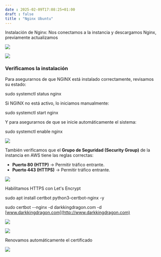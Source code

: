 ```yaml
---
date : 2025-02-09T17:08:25+01:00
draft : false
title : "Nginx Ubuntu"
---
```


Instalación de Nginx: Nos conectamos a la instancia y descargamos Nginx, previamente actualizamos

![](https://roman403.github.io/ProyectoAlpha-Final/nginxubuntu1.png)

![](https://roman403.github.io/ProyectoAlpha-Final/nginxubuntu2.png)

### **Verificamos la instalación**

Para asegurarnos de que NGINX está instalado correctamente, revisamos su estado:

sudo systemctl status nginx

Si NGINX no está activo, lo iniciamos manualmente:

sudo systemctl start nginx

Y para asegurarnos de que se inicie automáticamente el sistema:

sudo systemctl enable nginx

![](https://roman403.github.io/ProyectoAlpha-Final/nginxubuntu3.png)

También verificamos que el **Grupo de Seguridad (Security Group)** de la instancia en AWS tiene las reglas correctas:

* **Puerto 80 (HTTP)** → Permitir tráfico entrante.  
* **Puerto 443 (HTTPS)** → Permitir tráfico entrante.

![](https://roman403.github.io/ProyectoAlpha-Final/nginxubuntu4.png)

Habilitamos HTTPS con Let's Encrypt

sudo apt install certbot python3-certbot-nginx \-y 

sudo certbot \--nginx \-d darkkingdragon.com \-d [www.darkkingdragon.com](http://www.darkkingdragon.com)

![](https://roman403.github.io/ProyectoAlpha-Final/nginxubuntu5.png)

![](https://roman403.github.io/ProyectoAlpha-Final/nginxubuntu6.png)

Renovamos automáticamente el certificado

![](https://roman403.github.io/ProyectoAlpha-Final/nginxubuntu7.png)